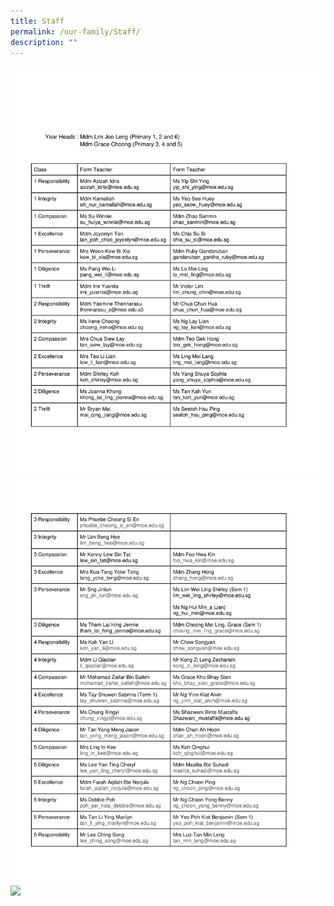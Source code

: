 ```yaml
---
title: Staff
permalink: /our-family/Staff/
description: ""
---
```

![](/images/Our%20Family/Staff/F01.png)
![](/images/Our%20Family/Staff/F02.png)
![](/images/Our%20Family/Staff/F03a.png)